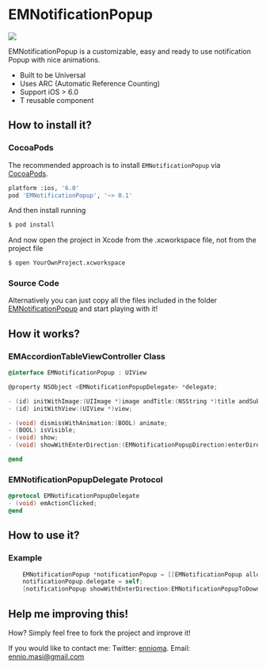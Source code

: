 EMNotificationPopup
==============================
![](https://dl.dropboxusercontent.com/u/37783784/EMNotificationPopup.gif)

EMNotificationPopup is a customizable, easy and ready to use notification Popup with nice animations.

* Built to be Universal
* Uses ARC (Automatic Reference Counting)
* Support iOS > 6.0
* T reusable component

## How to install it?
### CocoaPods
The recommended approach is to install `EMNotificationPopup` via [CocoaPods](http://cocoapods.org/).

``` bash
platform :ios, '6.0'
pod 'EMNotificationPopup', '~> 0.1'
```

And then install running
``` bash
$ pod install
```

And now open the project in Xcode from the .xcworkspace file, not from the project file

``` bash
$ open YourOwnProject.xcworkspace
```

### Source Code
Alternatively you can just copy all the files included in the folder [EMNotificationPopup](https://github.com/ennioma/EMNotificationPopup/tree/master/EMNotificationPopup) and start playing with it!

## How it works?
### EMAccordionTableViewController Class

```objective-c
@interface EMNotificationPopup : UIView

@property NSObject <EMNotificationPopupDelegate> *delegate;

- (id) initWithImage:(UIImage *)image andTitle:(NSString *)title andSubTitle:(NSString *) subtitle andButtonTitle:(NSString *)buttonTitle;
- (id) initWithView:(UIView *)view;

- (void) dismissWithAnimation:(BOOL) animate;
- (BOOL) isVisible;
- (void) show;
- (void) showWithEnterDirection:(EMNotificationPopupDirection)enterDirection andExitDirection:(EMNotificationPopupDirection) exitDirection;

@end
```
    
### EMNotificationPopupDelegate Protocol

```objective-c
@protocol EMNotificationPopupDelegate
- (void) emActionClicked;
@end
```

## How to use it?
### Example
```objective-c
    EMNotificationPopup *notificationPopup = [[EMNotificationPopup alloc] initWithImage:[UIImage imageNamed:@"alert_image"] andTitle:@"Hi, this is an alert message!" andSubTitle:@"Sorry for this message :)" andButtonTitle:@"OK"];
    notificationPopup.delegate = self;
    [notificationPopup showWithEnterDirection:EMNotificationPopupToDown andExitDirection:EMNotificationPopupToLeft];
```

## Help me improving this!
How? Simply feel free to fork the project and improve it!

If you would like to contact me:
Twitter: [ennioma](https://twitter.com/ennioma).
Email: ennio.masi@gmail.com